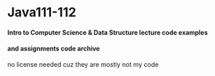 # Java111-112

#### Intro to Computer Science & Data Structure lecture code examples
#### and assignments code archive

no license needed cuz they are mostly not my code
